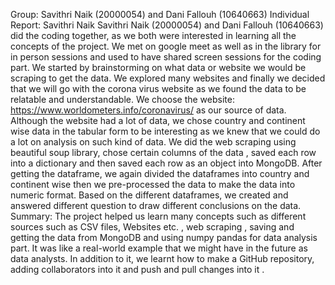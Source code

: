Group: Savithri Naik (20000054) and Dani Fallouh (10640663)
Individual Report: Savithri Naik
Savithri Naik (20000054) and Dani Fallouh (10640663) did the coding together, as we both were interested in learning all the concepts of the project. We met on google meet as well as in the library for in person sessions and used to have shared screen sessions for the coding part. We started by brainstorming on what data or website we would be scraping to get the data. We explored many websites and finally we decided that we will go with the corona virus website as we found the data to be relatable and understandable.
We choose the website: https://www.worldometers.info/coronavirus/ as our source of data.  
Although the website had a lot of data, we chose country and continent wise data in the tabular form to be interesting as we knew that we could do a lot on analysis on such kind of data. We did the web scraping using beautiful soup library, chose certain columns of the data , saved each row into a dictionary and then saved each row as an object into MongoDB.
After getting the dataframe, we again divided the dataframes into country and continent wise then we pre-processed the data to make the data into numeric format. Based on the different dataframes, we created and answered different question to draw different conclusions on the data.
Summary: The project helped us learn many concepts such as different sources such as CSV files, Websites etc. , web scraping , saving and getting the data from MongoDB and using numpy pandas for  data analysis part. It was like a real-world example that we might have in the future as data analysts. In addition to it, we learnt how to make a GitHub repository, adding collaborators into it and push and pull changes into it .

